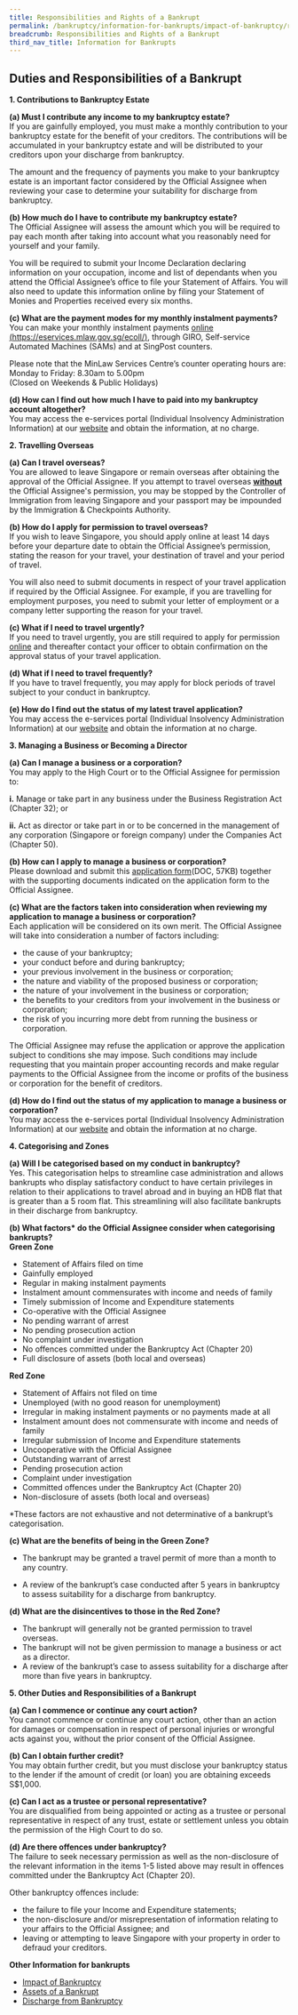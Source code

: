 ```yaml
---
title: Responsibilities and Rights of a Bankrupt
permalink: /bankruptcy/information-for-bankrupts/impact-of-bankruptcy/responsibilities-and-rights/
breadcrumb: Responsibilities and Rights of a Bankrupt
third_nav_title: Information for Bankrupts
---
```

Duties and Responsibilities of a Bankrupt
---

<b>1. Contributions to Bankruptcy Estate</b><br>

<b>(a) Must I contribute any income to my bankruptcy estate?</b> <br>
If you are gainfully employed, you must make a monthly contribution to your bankruptcy estate for the benefit of your creditors. The contributions will be accumulated in your bankruptcy estate and will be distributed to your creditors upon your discharge from bankruptcy. <br>

The amount and the frequency of payments you make to your bankruptcy estate is an important factor considered by the Official Assignee when reviewing your case to determine your suitability for discharge from bankruptcy. <br>

 

<b>(b) How much do I have to contribute my bankruptcy estate?</b> <br>
The Official Assignee will assess the amount which you will be required to pay each month after taking into account what you reasonably need for yourself and your family. <br>

You will be required to submit your Income Declaration declaring information on your occupation, income and list of dependants when you attend the Official Assignee’s office to file your Statement of Affairs. You will also need to update this information online by filing your Statement of Monies and Properties received every six months. <br>

 

<b>(c) What are the payment modes for my monthly instalment payments?</b><br>
You can make your monthly instalment payments [online](https://eservices.mlaw.gov.sg/ecoll/) [(https://eservices.mlaw.gov.sg/ecoll/)](https://eservices.mlaw.gov.sg/ecoll/), through GIRO, Self-service Automated Machines (SAMs) and at SingPost counters. <br>


Please note that the MinLaw Services Centre’s counter operating hours are: <br>
Monday to Friday: 8.30am to 5.00pm <br>
(Closed on Weekends & Public Holidays) <br>

<b>(d) How can I find out how much I have to paid into my bankruptcy account altogether?</b> <br>
You may access the e-services portal (Individual Insolvency Administration Information) at our [website](https://www.mlaw.gov.sg/eservices/io/) and obtain the information, at no charge.

<b>2. Travelling Overseas</b> <br>

<b>(a) Can I travel overseas? </b> <br>
You are allowed to leave Singapore or remain overseas after obtaining the approval of the Official Assignee. If you attempt to travel overseas <u><b>without</b></u> the Official Assignee's permission, you may be stopped by the Controller of Immigration from leaving Singapore and your passport may be impounded by the Immigration & Checkpoints Authority.<br>

<b>(b) How do I apply for permission to travel overseas?</b><br>
If you wish to leave Singapore, you should apply online at least 14 days before your departure date to obtain the Official Assignee’s permission, stating the reason for your travel, your destination of travel and your period of travel.<br>

You will also need to submit documents in respect of your travel application if required by the Official Assignee. For example, if you are travelling for employment purposes, you need to submit your letter of employment or a company letter supporting the reason for your travel.

<b>(c) What if I need to travel urgently?</b> <br>
If you need to travel urgently, you are still required to apply for permission [online](https://www.mlaw.gov.sg/eservices/io/) and thereafter contact your officer to obtain confirmation on the approval status of your travel application. <br>

<b>(d) What if I need to travel frequently?</b> <br>
If you have to travel frequently, you may apply for block periods of travel subject to your conduct in bankruptcy. <br>

<b>(e) How do I find out the status of my latest travel application?</b> <br>
You may access the e-services portal (Individual Insolvency Administration Information) at our [website](https://www.mlaw.gov.sg/eservices/io/) and obtain the information at no charge. <br>

<b>3. Managing a Business or Becoming a Director</b> <br>

<b>(a) Can I manage a business or a corporation?</b> <br>
You may apply to the High Court or to the Official Assignee for permission to:

 

**i.**     Manage or take part in any business under the Business Registration Act (Chapter 32); or

 

**ii.**     Act as director or take part in or to be concerned in the management of any corporation (Singapore or foreign company) under the Companies Act (Chapter 50).

 

<b>(b) How can I apply to manage a business or corporation?</b> <br>
Please download and submit this [application form](/files/linkclickf1c2.doc)(DOC, 57KB) together with the supporting documents indicated on the application form to the Official Assignee.

<b>(c) What are the factors taken into consideration when reviewing my application to manage a business or corporation?</b> <br>
Each application will be considered on its own merit. The Official Assignee will take into consideration a number of factors including: 

* the cause of your bankruptcy;
* your conduct before and during bankruptcy;
* your previous involvement in the business or corporation;
* the nature and viability of the proposed business or corporation;
* the nature of your involvement in the business or corporation;
* the benefits to your creditors from your involvement in the business or corporation;
* the risk of you incurring more debt from running the business or corporation.
 



The Official Assignee may refuse the application or approve the application subject to conditions she may impose. Such conditions may include requesting that you maintain proper accounting records and make regular payments to the Official Assignee from the income or profits of the business or corporation for the benefit of creditors. <br>
 
 

<b>(d) How do I find out the status of my application to manage a business or corporation?</b> <br>
You may access the e-services portal (Individual Insolvency Administration Information) at our [website](https://www.mlaw.gov.sg/eservices/io/) and obtain the information at no charge. <br>

<b>4. Categorising and Zones</b> <br>

<b>(a) Will I be categorised based on my conduct in bankruptcy?</b> <br>
Yes. This categorisation helps to streamline case administration and allows bankrupts who display satisfactory conduct to have certain privileges in relation to their applications to travel abroad and in buying an HDB flat that is greater than a 5 room flat. This streamlining will also facilitate bankrupts in their discharge from bankruptcy. <br>

<b>(b) What factors* do the Official Assignee consider when categorising bankrupts?</b> <br>
<b> Green Zone </b> <br>

* Statement of Affairs filed on time
* Gainfully employed
* Regular in making instalment payments
* Instalment amount commensurates with income and needs of family
* Timely submission of Income and Expenditure statements
* Co-operative with the Official Assignee
* No pending warrant of arrest
* No pending prosecution action
* No complaint under investigation
* No offences committed under the Bankruptcy Act (Chapter 20)
* Full disclosure of assets (both local and overseas)
 

<b> Red Zone </b> <br>

* Statement of Affairs not filed on time
* Unemployed (with no good reason for unemployment)
* Irregular in making instalment payments or no payments made at all
* Instalment amount does not commensurate with income and needs of family
* Irregular submission of Income and Expenditure statements
* Uncooperative with the Official Assignee
* Outstanding warrant of arrest
* Pending prosecution action
* Complaint under investigation
* Committed offences under the Bankruptcy Act (Chapter 20)
* Non-disclosure of assets (both local and overseas)
 

*These factors are not exhaustive and not determinative of a bankrupt’s categorisation. <br>

 

<b>(c) What are the benefits of being in the Green Zone? </b>
* The bankrupt may be granted a travel permit of more than a month to any country.

* A review of the bankrupt’s case conducted after 5 years in bankruptcy to assess suitability for a discharge from bankruptcy.

 

<b>(d) What are the disincentives to those in the Red Zone?</b> <br>
* The bankrupt will generally not be granted permission to travel overseas.
* The bankrupt will not be given permission to manage a business or act as a director.
* A review of the bankrupt’s case to assess suitability for a discharge after more than five years in bankruptcy.
 

<b>5. Other Duties and Responsibilities of a Bankrupt</b> <br>

<b>(a) Can I commence or continue any court action? </b><br>
You cannot commence or continue any court action, other than an action for damages or compensation in respect of personal injuries or wrongful acts against you, without the prior consent of the Official Assignee.

<b>(b) Can I obtain further credit?</b> <br>
You may obtain further credit, but you must disclose your bankruptcy status to the lender if the amount of credit (or loan) you are obtaining exceeds S$1,000.

<b>(c) Can I act as a trustee or personal representative? </b><br>
You are disqualified from being appointed or acting as a trustee or personal representative in respect of any trust, estate or settlement unless you obtain the permission of the High Court to do so.

<b>(d) Are there offences under bankruptcy?</b> <br>
The failure to seek necessary permission as well as the non-disclosure of the relevant information in the items 1-5 listed above may result in offences committed under the Bankruptcy Act (Chapter 20).

Other bankruptcy offences include:
* the failure to file your Income and Expenditure statements;
* the non-disclosure and/or misrepresentation of information relating to your affairs to the Official Assignee; and
* leaving or attempting to leave Singapore with your property in order to defraud your creditors.
 

<b>Other Information for bankrupts</b><br>
* [Impact of Bankruptcy](/bankruptcy/information-for-bankrupts/impact-of-bankruptcy/) <br> 
* [Assets of a Bankrupt](/bankruptcy/information-for-bankrupts/assets-of-a-bankrupt/) <br> 
* [Discharge from Bankruptcy](/bankruptcy/information-for-bankrupts/discharge-from-bankruptcy/) <br>